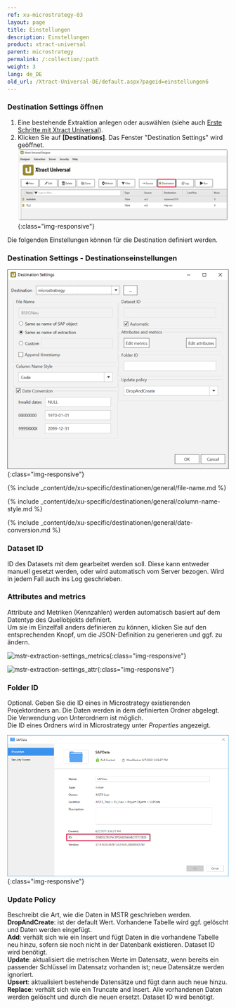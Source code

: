 ```yaml
---
ref: xu-microstrategy-03
layout: page
title: Einstellungen
description: Einstellungen
product: xtract-universal
parent: microstrategy
permalink: /:collection/:path
weight: 3
lang: de_DE
old_url: /Xtract-Universal-DE/default.aspx?pageid=einstellungen6
---
```

### Destination Settings öffnen

1. Eine bestehende Extraktion anlegen oder auswählen (siehe auch [Erste Schritte mit Xtract Universal](../../erste-schritte/eine-neue-extraktion-anlegen)).
2. Klicken Sie auf **[Destinations]**. Das Fenster "Destination Settings" wird geöffnet.
![Destination-settings](/img/content/xu/xu_designer_destination.png){:class="img-responsive"}

Die folgenden Einstellungen können für die Destination definiert werden. 
  
### Destination Settings - Destinationseinstellungen
![mstr-destinationen](/img/content/mstr-destinations.png){:class="img-responsive"}

{% include _content/de/xu-specific/destinationen/general/file-name.md %}

{% include _content/de/xu-specific/destinationen/general/column-name-style.md %}

{% include _content/de/xu-specific/destinationen/general/date-conversion.md %}

### Dataset ID

ID des Datasets mit dem gearbeitet werden soll. 
Diese kann entweder manuell gesetzt werden, oder wird automatisch vom Server bezogen. 
Wird in jedem Fall auch ins Log geschrieben. 


### Attributes and metrics

Attribute and Metriken (Kennzahlen) werden automatisch basiert auf dem Datentyp des Quellobjekts definiert. <br>
Um sie im Einzelfall anders definieren zu können, klicken Sie auf den entsprechenden Knopf, um die JSON-Definition zu generieren und ggf. zu ändern. 

![mstr-extraction-settings_metrics](/img/content/mstr-extraction-settings_metrics.PNG){:class="img-responsive"}

![mstr-extraction-settings_attr](/img/content/mstr-extraction-settings_attr.png){:class="img-responsive"}

### Folder ID

Optional. Geben Sie die ID eines in Microstrategy existierenden Projektordners an. Die Daten werden in dem definierten Ordner abgelegt. Die Verwendung von Unterordnern ist möglich.<br> 
Die ID eines Ordners wird in Microstrategy unter *Properties* angezeigt. 

![Folder-ID](/img/content/xu/microstrategy-folder.png){:class="img-responsive"}

### Update Policy
Beschreibt die Art, wie die Daten in MSTR geschrieben werden. <br>
**DropAndCreate**: ist der default Wert. Vorhandene Tabelle wird ggf. gelöscht und Daten werden eingefügt. <br>
**Add**: verhält sich wie ein Insert und fügt Daten in die vorhandene Tabelle neu hinzu, sofern sie noch nicht in der Datenbank existieren. Dataset ID wird benötigt. <br>
**Update**: aktualisiert die metrischen Werte im Datensatz, wenn bereits ein passender Schlüssel im Datensatz vorhanden ist; neue Datensätze werden ignoriert. <br>
**Upsert**: aktualisiert bestehende Datensätze und fügt dann auch neue hinzu. <br>
**Replace**: verhält sich wie ein Truncate and Insert. Alle vorhandenen Daten werden gelöscht und durch die neuen ersetzt. Dataset ID wird benötigt.
